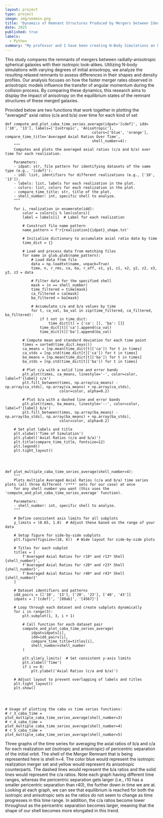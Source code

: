 ```yaml
---
layout: project
type: project
image: img/onemin.png
title: "Dynamics of Remnant Structures Produced by Mergers between Identical Anisotropic Spherical Galaxies"
date: 2025
published: true
labels:
  - Python
summary: "My professor and I have been creating N-Body Simulations on Galaxy Mergers to study the dynamics of their remnant structures."
---
```



This study compares the remnants of mergers between radially-anisotropic spherical galaxies with their isotropic look-alikes. Utilizing N-body simulations with varying degrees of initial anisotropy, we analyze the resulting relaxed remnants to assess differences in their shapes and density profiles. Our analysis focuses on how the faster merger rates observed in anisotropic models influence the transfer of angular momentum during the collision process. By comparing these dynamics, this research aims to display the impact of anisotropy on the equilibrium states of the remnant structures of these merged galaxies.

Provided below are two functions that work together in plotting the "averaged" axial ratios (c/a and b/a) over time for each kind of set


```
def compute_and_plot_caba_time_series_average(idpat='[cdef]', idd=['10', '13'], labels=['Isotropic', 'Anisotropic'],
                                        colors=['blue', 'orange'], compare_time_title='Averaged Axial Ratios Over Time',
                                        shell_number=4):
    """
    Computes and plots the averaged axial ratios (c/a and b/a) over time for each realization.
    
    Parameters:
    - idpat: str, file pattern for identifying datasets of the same type (e.g., '[cdef]').
    - idd: list, identifiers for different realizations (e.g., ['10', '13']).
    - labels: list, labels for each realization in the plot.
    - colors: list, colors for each realization in the plot.
    - compare_time_title: str, title of the plot.
    - shell_number: int, specific shell to analyze.
    """
    
    for i, realization in enumerate(idd):
        color = colors[i % len(colors)]
        label = labels[i]  # Label for each realization
        
        # Construct file name pattern
        name_pattern = f'r{realization}{idpat}_shape.txt'
        
        # Initialize dictionary to accumulate axial ratio data by time
        time_dict = {}
        
        # Load and process data from matching files
        for name in glob.glob(name_pattern):
            # Load data from file
            data = np.loadtxt(name, unpack=True)
            time, n, r_rms, ca, ba, r_off, x1, y1, z1, x2, y2, z2, x3, y3, z3 = data

            # Filter data for the specified shell
            mask = (n == shell_number)
            time_filtered = time[mask]
            ca_filtered = ca[mask]
            ba_filtered = ba[mask]
            
            # Accumulate c/a and b/a values by time
            for t, ca_val, ba_val in zip(time_filtered, ca_filtered, ba_filtered):
                if t not in time_dict:
                    time_dict[t] = {'ca': [], 'ba': []}
                time_dict[t]['ca'].append(ca_val)
                time_dict[t]['ba'].append(ba_val)
        
        # Compute mean and standard deviation for each time point
        times = sorted(time_dict.keys())
        ca_means = [np.mean(time_dict[t]['ca']) for t in times]
        ca_stds = [np.std(time_dict[t]['ca']) for t in times]
        ba_means = [np.mean(time_dict[t]['ba']) for t in times]
        ba_stds = [np.std(time_dict[t]['ba']) for t in times]
        
        # Plot c/a with a solid line and error bands
        plt.plot(times, ca_means, linestyle='-', color=color, label=f'{label} c/a')
        plt.fill_between(times, np.array(ca_means) - np.array(ca_stds), np.array(ca_means) + np.array(ca_stds),
                         color=color, alpha=0.2)
        
        # Plot b/a with a dashed line and error bands
        plt.plot(times, ba_means, linestyle='--', color=color, label=f'{label} b/a')
        plt.fill_between(times, np.array(ba_means) - np.array(ba_stds), np.array(ba_means) + np.array(ba_stds),
                         color=color, alpha=0.2)
    
    # Set plot labels and title
    plt.xlabel('Time of Simulation')
    plt.ylabel('Axial Ratios (c/a and b/a)')
    plt.title(compare_time_title, fontsize=12)
    plt.legend()
    plt.tight_layout()




def plot_multiple_caba_time_series_average(shell_number=4):
    """
    Plots multiple Averaged Axial Ratios (c/a and b/a) time series plots (all three different 'r***' sets for our case) at once 
    for any shell number you want (this uses the 'compute_and_plot_caba_time_series_average' function).
    
    Parameters:
    - shell_number: int, specific shell to analyze.
    """

    # Define consistent axis limits for all subplots
    y_limits = (0.65, 1.0)  # Adjust these based on the range of your data

    # Setup figure for side-by-side subplots
    plt.figure(figsize=(18, 6))  # Wide layout for side-by-side plots

    # Titles for each subplot
    titles = [
        f'Averaged Axial Ratios for r10* and r13* Shell {shell_number}',
        f'Averaged Axial Ratios for r20* and r23* Shell {shell_number}',
        f'Averaged Axial Ratios for r40* and r43* Shell {shell_number}'
    ]

    # Dataset identifiers and patterns
    idd_pairs = [['10', '13'], ['20', '23'], ['40', '43']]
    idpats = ['[cdef]', '[89ab]', '[4567]']

    # Loop through each dataset and create subplots dynamically
    for i in range(3):
        plt.subplot(1, 3, i + 1)

        # Call function for each dataset pair
        compute_and_plot_caba_time_series_average(
            idpat=idpats[i], 
            idd=idd_pairs[i], 
            compare_time_title=titles[i], 
            shell_number=shell_number
        )
        
        plt.ylim(y_limits)  # Set consistent y-axis limits
        plt.xlabel('Time')
        if i == 0:
            plt.ylabel('Axial Ratios (c/a and b/a)')

    # Adjust layout to prevent overlapping of labels and titles
    plt.tight_layout()
    plt.show()




# Usage of plotting the caba vs time series functions:
# r_3_caba_time = plot_multiple_caba_time_series_average(shell_number=3)
# r_4_caba_time = plot_multiple_caba_time_series_average(shell_number=4)
# r_5_caba_time = plot_multiple_caba_time_series_average(shell_number=5)
```


Three graphs of the time series for averaging the axial ratios of b/a and c/a for each realization set (isotropic and anisotropic) of pericentric separation of the initial orbit. The shell of the Merger Remnant that is being represented here is shell n=4. The color blue would represent the isotropic realization merger set and yellow would represent its anisotropic counterparts. The dashed lines would represent the b/a ratios and the solid lines would represent the c/a ratios. Note each graph having different time ranges, whereas the pericentric separation gets larger (i.e., r10 has a smaller pericentric separation than r40), the further down in time we are at. Looking at each graph, we can see that equilibrium is reached for both the isotropic and anisotropic sets as the ratios do not seem to change as time progresses in this time range. In addition, the c/a ratios become lower throughout as the pericentric separation becomes larger, meaning that the shape of our shell becomes more elongated in this trend.
